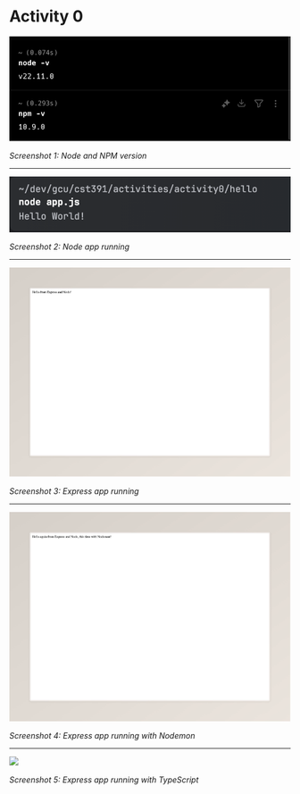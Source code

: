 # Activity 0

![](screenshots/a0s1.png)

*Screenshot 1: Node and NPM version*

---

![](screenshots/a0s2.png)

*Screenshot 2: Node app running*

---

![](screenshots/a0s3.png)

*Screenshot 3: Express app running*

---

![](screenshots/a0s4.png)

*Screenshot 4: Express app running with Nodemon*

---

![](screenshots/a0s5.png)

*Screenshot 5: Express app running with TypeScript*
